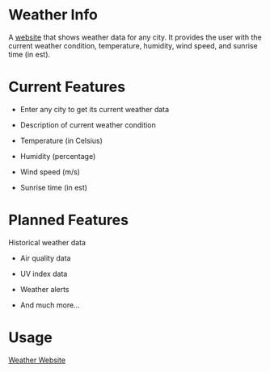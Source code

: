# Weather Info
A [website](https://newamazingpvp.github.io/Weather-Info-Website/) that shows weather data for any city. It provides the user with the current weather condition, temperature, humidity, wind speed, and sunrise time (in est).

# Current Features
- Enter any city to get its current weather data

- Description of current weather condition

- Temperature (in Celsius)

- Humidity (percentage)

- Wind speed (m/s)

- Sunrise time (in est)

# Planned Features

Historical weather data

- Air quality data

- UV index data

- Weather alerts

- And much more...

# Usage

[Weather Website](https://newamazingpvp.github.io/Weather-Info-Website/)


